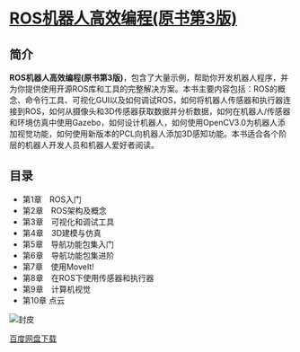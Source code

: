 # [ROS机器人高效编程(原书第3版)](https://pan.baidu.com/s/1QTFz5FMa6czXL7qJQLskaw)
## 简介
**ROS机器人高效编程(原书第3版)**，包含了大量示例，帮助你开发机器人程序，并为你提供使用开源ROS库和工具的完整解决方案。本书主要内容包括：ROS的概念、命令行工具、可视化GUI以及如何调试ROS，如何将机器人传感器和执行器连接到ROS，如何从摄像头和3D传感器获取数据并分析数据，如何在机器人/传感器和环境仿真中使用Gazebo，如何设计机器人，如何使用OpenCV3.0为机器人添加视觉功能，如何使用新版本的PCL向机器人添加3D感知功能。本书适合各个阶层的机器人开发人员和机器人爱好者阅读。
## 目录
+ 第1章　ROS入门
+ 第2章　ROS架构及概念
+ 第3章　可视化和调试工具
+ 第4章　3D建模与仿真
+ 第5章　导航功能包集入门
+ 第6章　导航功能包集进阶
+ 第7章　使用MoveIt!
+ 第8章　在ROS下使用传感器和执行器
+ 第9章　计算机视觉
+ 第10章 点云

![封皮](https://files.jb51.net/do/uploads/litimg/181127/1IU32I0K.jpg)  

[百度网盘下载](https://pan.baidu.com/s/1QTFz5FMa6czXL7qJQLskaw)
